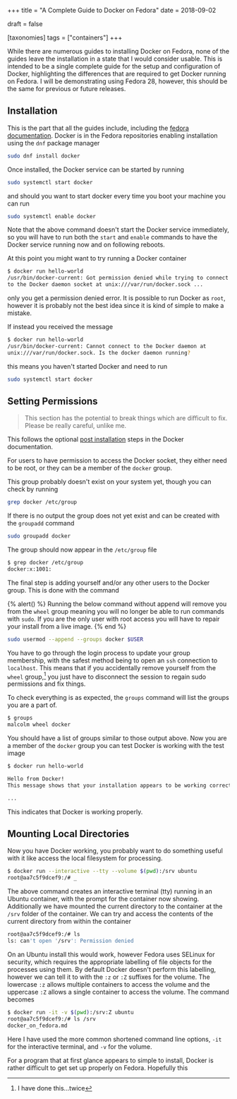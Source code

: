 +++
title = "A Complete Guide to Docker on Fedora"
date = 2018-09-02

draft = false

[taxonomies]
tags = ["containers"]
+++

While there are numerous guides to installing Docker on Fedora,
none of the guides leave the installation
in a state that I would consider usable.
This is intended to be a single complete guide
for the setup and configuration of Docker,
highlighting the differences that are required
to get Docker running on Fedora.
I will be demonstrating using Fedora 28,
however, this should be the same for previous or future releases.

## Installation

This is the part that all the guides include,
including the [fedora documentation][docker fedora developer].
Docker is in the Fedora repositories
enabling installation using the `dnf` package manager

```sh
sudo dnf install docker
```

Once installed, the Docker service can be started by running

```sh
sudo systemctl start docker
```

and should you want to start docker
every time you boot your machine
you can run

```sh
sudo systemctl enable docker
```

Note that the above command doesn't start the Docker service immediately,
so you will have to run both the `start` and `enable` commands
to have the Docker service running now and on following reboots.

At this point you might want to try running a Docker container

```sh
$ docker run hello-world
/usr/bin/docker-current: Got permission denied while trying to connect
to the Docker daemon socket at unix:///var/run/docker.sock ...
```

only you get a permission denied error.
It is possible to run Docker as `root`,
however it is probably not the best idea
since it is kind of simple to make a mistake.

If instead you received the message

```sh
$ docker run hello-world
/usr/bin/docker-current: Cannot connect to the Docker daemon at
unix:///var/run/docker.sock. Is the docker daemon running?
```

this means you haven't started Docker and need to run

```sh
sudo systemctl start docker
```

## Setting Permissions

> This section has the potential to break things which are difficult to fix.
> Please be really careful, unlike me.

This follows the optional [post installation][docker post-install] steps in the Docker documentation.

For users to have permission to access the Docker socket,
they either need to be root,
or they can be a member of the `docker` group.

This group probably doesn't exist on your system yet,
though you can check by running

```sh
grep docker /etc/group
```

If there is no output the group does not yet exist
and can be created with the `groupadd` command

```sh
sudo groupadd docker
```

The group should now appear in the `/etc/group` file

```sh
$ grep docker /etc/group
docker:x:1001:
```

The final step is adding yourself and/or any other users to the Docker group.
This is done with the command


{% alert() %}
Running the below command without append
will remove you from the `wheel` group
meaning you will no longer be able to run commands with `sudo`.
If you are the only user with root access
you will have to repair your install from a live image.
{% end %}

```sh
sudo usermod --append --groups docker $USER
```

You have to go through the login process to update your group membership,
with the safest method being to open an `ssh` connection to `localhost`.
This means that if you accidentally remove yourself from the `wheel` group,[^1]
you just have to disconnect the session
to regain sudo permissions and fix things.

To check everything is as expected,
the `groups` command will list the groups you are a part of.

```sh
$ groups
malcolm wheel docker
```

You should have a list of groups similar to those output above.
Now you are a member of the `docker` group
you can test Docker is working with the test image

```sh
$ docker run hello-world

Hello from Docker!
This message shows that your installation appears to be working correctly.

...
```

This indicates that Docker is working properly.

## Mounting Local Directories

Now you have Docker working,
you probably want to do something useful with it
like access the local filesystem for processing.

```sh
$ docker run --interactive --tty --volume $(pwd):/srv ubuntu
root@aa7c5f9dcef9:/# _
```

The above command creates an interactive terminal (tty)
running in an Ubuntu container,
with the prompt for the container now showing.
Additionally we have mounted the current directory to the container
at the `/srv` folder of the container.
We can try and access the contents of the current directory
from within the container

```sh
root@aa7c5f9dcef9:/# ls
ls: can't open '/srv': Permission denied
```

On an Ubuntu install this would work,
however Fedora uses SELinux for security,
which requires the appropriate labelling of file objects
for the processes using them.
By default Docker doesn't perform this labelling,
however we can tell it to with the `:z` or `:Z` suffixes for the volume.
The lowercase `:z` allows multiple containers to access the volume
and the uppercase `:Z` allows a single container to access the volume.
The command becomes

```sh
$ docker run -it -v $(pwd):/srv:Z ubuntu
root@aa7c5f9dcef9:/# ls /srv
docker_on_fedora.md
```

Here I have used the more common shortened command line options,
`-it` for the interactive terminal, and `-v` for the volume.

For a program that at first glance appears to simple to install,
Docker is rather difficult to get set up properly on Fedora.
Hopefully this

[^1]: I have done this...twice

[docker post-install]: https://docs.docker.com/install/linux/linux-postinstall/
[docker fedora developer]: https://developer.fedoraproject.org/tools/docker/docker-installation.html
